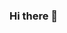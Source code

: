 ### Hi there 👋

<!--
**Tati1909/Tati1909** is a ✨ _special_ ✨ repository because its `README.md` (this file) appears on your GitHub profile.

---
## Мои проекты

<img 
src="https://user-images.githubusercontent.com/69108210/144707887-38e042ee-1d19-43f8-a222-8f08488e5e63.jpg" width="150" title="NotesApp"> | <img                                                                                 src="https://user-images.githubusercontent.com/69108210/144709587-87161e75-ab9d-47b3-ac91-bd16c3fc207d.jpg" width="150" title="MaterialDesign">

|FragmentApp      | MaterialDesign |
---


Here are some ideas to get you started:

- 🔭 I’m currently working on ...
- 🌱 I’m currently learning ...
- 👯 I’m looking to collaborate on ...
- 🤔 I’m looking for help with ...
- 💬 Ask me about ...
- 📫 How to reach me: ...
- 😄 Pronouns: ...
- ⚡ Fun fact: ...
-->
